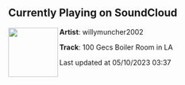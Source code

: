 ## Currently Playing on SoundCloud

[<img align="left" width="100" src="https://i1.sndcdn.com/artworks-ZbqyHk2fD72r8mpo-n0BnOw-t500x500.jpg">](https://soundcloud.com/willymuncher2k2/100-gecs-boiler-room-in-la)

**Artist**: willymuncher2002 

**Track**: 100 Gecs Boiler Room in LA

Last updated at 05/10/2023 03:37
